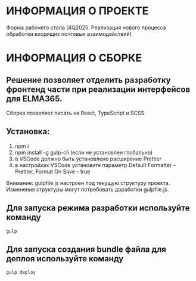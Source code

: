 # ИНФОРМАЦИЯ О ПРОЕКТЕ

Форма рабочего стола (4Q2025. Реализация нового процесса обработки входящих почтовых взаимодействий)

# ИНФОРМАЦИЯ О СБОРКЕ
## Решение позволяет отделить разработку фронтенд части при реализации интерфейсов для ELMA365.

Сборка позволяет писать на React, TypeScript и SCSS.

## Установка:

1. npm i
2. npm install -g gulp-cli (если не установлен глобально)
3. в VSCode должно быть установлено расширение Prettier
4. в настройках VSCode установите параметр Default Formatter - Prettier, Format On Save - true

Внимание: gulpfile.js настроен под текущую структуру проекта. Изменения структуры могут потребовать доработки gulpfile.js.

## Для запуска режима разработки используйте команду

```
gulp
```

## Для запуска создания bundle файла для деплоя используйте команду

```
gulp deploy
```





